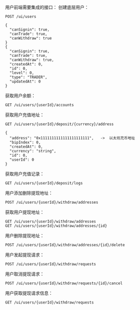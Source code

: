 用户前端需要集成的接口：
创建底层用户：

```
POST /ui/users
```

```
{
  "canSignin": true,
  "canTrade": true,
  "canWithdraw": true
}
{
  "canSignin": true,
  "canTrade": true,
  "canWithdraw": true,
  "createdAt": 0,
  "id": 0,
  "level": 0,
  "type": "TRADER",
  "updatedAt": 0
}
```

获取用户余额：

```
GET /ui/users/{userId}/accounts
```

获取用户充值地址：

```
GET /ui/users/{userId}/deposit/{currency}/address
```

```
{
  "address": "0x1111111111111111111111",   ->  以太坊充币地址
  "bipIndex": 0,
  "createdAt": 0,
  "currency": "string",
  "id": 0,
  "userId": 0
}
```

获取用户充值记录：

```
GET /ui/users/{userId}/deposit/logs
```

用户添加删除提现地址：

```
POST /ui/users/{userId}/withdraw/addresses
```

获取用户提现地址：

```
GET /ui/users/{userId}/withdraw/addresses
GET /ui/users/{userId}/withdraw/addresses/{id}
```

用户删除提现地址：

```
POST /ui/users/{userId}/withdraw/addresses/{id}/delete
```

用户发起提现请求：

```
POST /ui/users/{userId}/withdraw/requests
```

用户取消提现请求：

```
POST /ui/users/{userId}/withdraw/requests/{id}/cancel
```

用户获取提现请求信息：

```
GET /ui/users/{userId}/withdraw/requests
```
